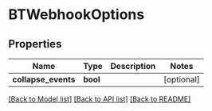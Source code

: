 # BTWebhookOptions

## Properties
Name | Type | Description | Notes
------------ | ------------- | ------------- | -------------
**collapse_events** | **bool** |  | [optional] 

[[Back to Model list]](../README.md#documentation-for-models) [[Back to API list]](../README.md#documentation-for-api-endpoints) [[Back to README]](../README.md)


